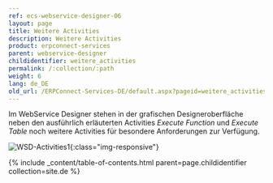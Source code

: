 ```yaml
---
ref: ecs-webservice-designer-06
layout: page
title: Weitere Activities
description: Weitere Activities
product: erpconnect-services
parent: webservice-designer
childidentifier: weitere_activities
permalink: /:collection/:path
weight: 6
lang: de_DE
old_url: /ERPConnect-Services-DE/default.aspx?pageid=weitere_activities
---
```


Im WebService Designer stehen in der grafischen Designeroberfläche neben den ausführlich erläuterten Activities *Execute Function* und *Execute Table* noch weitere Activities für besondere Anforderungen zur Verfügung. 

![WSD-Activities1](/img/content/WSD-Activities1.png){:class="img-responsive"}

{% include _content/table-of-contents.html parent=page.childidentifier collection=site.de %}